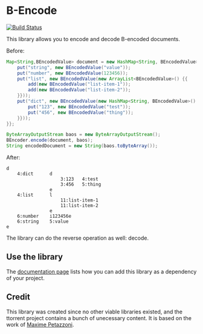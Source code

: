 B-Encode
========

[![Build Status](https://travis-ci.org/adaxi/Flat.svg?branch=master)](https://travis-ci.org/adaxi/Flat)

This library allows you to encode and decode B-encoded documents.

Before:

```java
Map<String,BEncodedValue> document = new HashMap<String, BEncodedValue>() {{
    put("string", new BEncodedValue("value"));
    put("number", new BEncodedValue(123456));
    put("list", new BEncodedValue(new ArrayList<BEncodedValue>() {{
        add(new BEncodedValue("list-item-1"));
        add(new BEncodedValue("list-item-2"));
    }}));
    put("dict", new BEncodedValue(new HashMap<String, BEncodedValue>() {{
        put("123", new BEncodedValue("test"));
        put("456", new BEncodedValue("thing"));
    }}));
}};

ByteArrayOutputStream baos = new ByteArrayOutputStream();
BEncoder.encode(document, baos);
String encodedDocument = new String(baos.toByteArray());
```

After:

```
d
	4:dict		d
					3:123	4:test
					3:456	5:thing
				e
	4:list		l
					11:list-item-1
					11:list-item-2
				e
	6:number	i123456e
	6:string	5:value
e
```

The library can do the reverse operation as well: decode.


Use the library
---------------

The [documentation page](http://adaxi.github.io/Bencode/dependency-info.html) lists how you can add this library
as a dependency of your project.

Credit
------

This library was created since no other viable libraries existed, and the ttorrent
project contains a bunch of unecessary content. It is based on the work of [Maxime Petazzoni](https://github.com/mpetazzoni/ttorrent).
